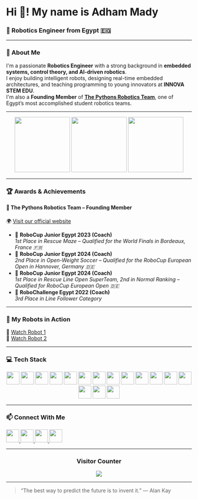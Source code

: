 # Hi 👋! My name is Adham Mady
### 🤖 Robotics Engineer from Egypt 🇪🇬
---

### 🚀 About Me
I'm a passionate **Robotics Engineer** with a strong background in **embedded systems, control theory, and AI-driven robotics**.  
I enjoy building intelligent robots, designing real-time embedded architectures, and teaching programming to young innovators at **INNOVA STEM EDU**.  
I'm also a **Founding Member** of [**The Pythons Robotics Team**](https://www.the-pythons.com/), one of Egypt’s most accomplished student robotics teams.

---

<div align="center">

  <!-- GitHub Stats -->
  <img src="https://github-readme-stats.vercel.app/api?username=adhamady&show_icons=true&include_all_commits=true&count_private=true&theme=dracula&hide_border=false" height="150" />

  <!-- Top Languages -->
  <img src="https://github-readme-stats.vercel.app/api/top-langs?username=adhamady&layout=compact&card_width=320&langs_count=6&theme=dracula&hide_border=false" height="150" />

  <!-- Streak Stats -->
  <img src="https://github-readme-streak-stats.herokuapp.com/?user=adhamady&theme=dark&hide_border=false" height="150" />
</div>

---

### 🏆 Awards & Achievements

#### 🐍 **The Pythons Robotics Team** – Founding Member
🌍 [Visit our official website](https://www.the-pythons.com/)

- 🥇 **RoboCup Junior Egypt 2023 (Coach)**  
  *1st Place in Rescue Maze – Qualified for the World Finals in Bordeaux, France 🇫🇷*
- 🥈 **RoboCup Junior Egypt 2024 (Coach)**  
  *2nd Place in Open-Weight Soccer – Qualified for the RoboCup European Open in Hannover, Germany 🇩🇪*
- 🥇 **RoboCup Junior Egypt 2024 (Coach)**  
  *1st Place in Rescue Line Open SuperTeam, 2nd in Normal Ranking – Qualified for RoboCup European Open 🇩🇪*
- 🥉 **RoboChallenge Egypt 2022 (Coach)**  
  *3rd Place in Line Follower Category*

---

### 🤖 My Robots in Action
🎥 [Watch Robot 1](https://youtu.be/PmGN0taP7g4)  
🎥 [Watch Robot 2](https://youtu.be/dFQNPVYAjzY)

---

### 💻 Tech Stack
<div align="center">
  <img src="https://cdn.jsdelivr.net/gh/devicons/devicon/icons/python/python-original.svg" height="35" />
  <img src="https://cdn.jsdelivr.net/gh/devicons/devicon/icons/c/c-original.svg" height="35" />
  <img src="https://cdn.jsdelivr.net/gh/devicons/devicon/icons/cplusplus/cplusplus-original.svg" height="35" />
  <img src="https://cdn.jsdelivr.net/gh/devicons/devicon/icons/java/java-original.svg" height="35" />
  <img src="https://cdn.jsdelivr.net/gh/devicons/devicon/icons/html5/html5-original.svg" height="35" />
  <img src="https://cdn.jsdelivr.net/gh/devicons/devicon/icons/css3/css3-original.svg" height="35" />
  <img src="https://cdn.jsdelivr.net/gh/devicons/devicon/icons/javascript/javascript-original.svg" height="35" />
  <img src="https://cdn.jsdelivr.net/gh/devicons/devicon/icons/react/react-original.svg" height="35" />
  <img src="https://cdn.jsdelivr.net/gh/devicons/devicon/icons/bash/bash-original.svg" height="35" />
  <img src="https://cdn.jsdelivr.net/gh/devicons/devicon/icons/git/git-original.svg" height="35" />
  <img src="https://cdn.jsdelivr.net/gh/devicons/devicon/icons/matlab/matlab-original.svg" height="35" />
  <img src="https://cdn.jsdelivr.net/gh/devicons/devicon/icons/opencv/opencv-original.svg" height="35" />
  <img src="https://cdn.jsdelivr.net/gh/devicons/devicon/icons/numpy/numpy-original.svg" height="35" />
  <img src="https://cdn.jsdelivr.net/gh/devicons/devicon/icons/pytorch/pytorch-original.svg" height="35" />
  <img src="https://cdn.jsdelivr.net/gh/devicons/devicon/icons/raspberrypi/raspberrypi-original.svg" height="35" />
  <img src="https://cdn.jsdelivr.net/gh/devicons/devicon/icons/arduino/arduino-original.svg" height="35" />
</div>

---

### 📫 Connect With Me
<div align="left">
  <a href="https://www.youtube.com/@YourChannel" target="_blank">
    <img src="https://img.shields.io/static/v1?message=Youtube&logo=youtube&color=FF0000&logoColor=white&style=for-the-badge" height="35" />
  </a>
  <a href="https://discord.gg/YourInviteCode" target="_blank">
    <img src="https://img.shields.io/static/v1?message=Discord&logo=discord&color=7289DA&logoColor=white&style=for-the-badge" height="35" />
  </a>
  <a href="mailto:adham.mady@gmail.com" target="_blank">
    <img src="https://img.shields.io/static/v1?message=Gmail&logo=gmail&color=D14836&logoColor=white&style=for-the-badge" height="35" />
  </a>
  <a href="https://www.linkedin.com/in/adhammady" target="_blank">
    <img src="https://img.shields.io/static/v1?message=LinkedIn&logo=linkedin&color=0077B5&logoColor=white&style=for-the-badge" height="35" />
  </a>
</div>

---

<div align="center">

### Visitor Counter
<img src="https://komarev.com/ghpvc/?username=adhamady&style=for-the-badge&color=blue" />

</div>

---

> “The best way to predict the future is to invent it.” — Alan Kay
